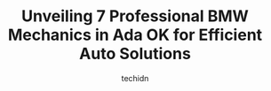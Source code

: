 ---
layout: ampstory
image: https://images.unsplash.com/photo-1610998342124-c4fcba4cf4bf?ixlib=rb-4.0.3&ixid=MnwxMjA3fDB8MHxwaG90by1wYWdlfHx8fGVufDB8fHx8&auto=format&fit=crop&w=640&h=853&q=80
author: techidn
featured: false
description: Entrust your vehicle to the 7 best BMW Mechanic in Ada OK, USA and experience the difference they can make. With their extensive knowledge, state-of-the-art facilities, and commitment to exc
title: Unveiling 7 Professional BMW Mechanics in Ada OK for Efficient Auto Solutions
cover:
   title: Unveiling 7 Professional BMW Mechanics in Ada OK for Efficient Auto Solutions
   subtitle: Rickpate
   background: https://images.unsplash.com/photo-1610998342124-c4fcba4cf4bf?ixlib=rb-4.0.3&ixid=MnwxMjA3fDB8MHxwaG90by1wYWdlfHx8fGVufDB8fHx8&auto=format&fit=crop&w=640&h=853&q=80

pages: 
 - layout: thirds
   top: <h1>#1 Stockton Automotive</h1>
   bottom: "<p>I had worst experience with this store and owner. My car had engine sign on and the owner told me he had to change the ignition coil and charged me hefty amount. But with</p>"
   background: https://www.knot35.com/toplist/wp-content/uploads/2023/06/best-bmw-mechanic-1-in-ada-ok-1685831194.png
   backgroundblur: true
 - layout: thirds
   top: <h1>#2 Ada Tire Center Inc</h1>
   bottom: "<p>402 E Main St, Ada, OK 74820, United States</p>"
   background: https://www.knot35.com/toplist/wp-content/uploads/2023/06/best-bmw-mechanic-2-in-ada-ok-1685831195.png
   cta:
      link: https://www.knot35.com/toplist/unveiling-7-professional-bmw-mechanics-in-ada-ok-for-efficient-auto-solutions/
      text: Unveiling 7 Professional BMW Mechanics in Ada OK for Efficient Auto Solutions
 - layout: thirds
   top: <h1>#3 T & W Tire</h1>
   bottom: "<p>500 E Main St, Ada, OK 74820, United States</p>"
   background: https://www.knot35.com/toplist/wp-content/uploads/2023/06/best-bmw-mechanic-3-in-ada-ok-1685831195.png
   cta:
      link: https://www.knot35.com/toplist/unveiling-7-professional-bmw-mechanics-in-ada-ok-for-efficient-auto-solutions/
      text: Unveiling 7 Professional BMW Mechanics in Ada OK for Efficient Auto Solutions
 - layout: thirds
   top: <h1>#4 Ada Alignment and Tire</h1>
   bottom: "<p>301 S Johnston Ave, Ada, OK 74820, United States</p>"
   background: https://images.unsplash.com/photo-1608501821300-4f99e58bba77?ixlib=rb-4.0.3&ixid=MnwxMjA3fDB8MHxwaG90by1wYWdlfHx8fGVufDB8fHx8&auto=format&fit=crop&w=640&h=853&q=80
   cta:
      link: https://www.knot35.com/toplist/unveiling-7-professional-bmw-mechanics-in-ada-ok-for-efficient-auto-solutions/
      text: Unveiling 7 Professional BMW Mechanics in Ada OK for Efficient Auto Solutions
 - layout: thirds
   top: <h1>#5 Mucks Automotive</h1>
   bottom: "<p>518 E Main St, Ada, OK 74820, United States</p>"
   background: https://images.unsplash.com/photo-1574169208507-84376144848b?ixlib=rb-4.0.3&ixid=MnwxMjA3fDB8MHxwaG90by1wYWdlfHx8fGVufDB8fHx8&auto=format&fit=crop&w=640&h=853&q=80
   cta:
      link: https://www.knot35.com/toplist/unveiling-7-professional-bmw-mechanics-in-ada-ok-for-efficient-auto-solutions/
      text: Unveiling 7 Professional BMW Mechanics in Ada OK for Efficient Auto Solutions
 - layout: thirds
   top: <h1>#6 Poseys Auto Center</h1>
   bottom: "<p>800 Lonnie Abbott Blvd, Ada, OK 74820, United States</p>"
   background: https://images.unsplash.com/photo-1604871000636-074fa5117945?ixlib=rb-4.0.3&ixid=MnwxMjA3fDB8MHxwaG90by1wYWdlfHx8fGVufDB8fHx8&auto=format&fit=crop&w=640&h=853&q=80
   cta:
      link: https://www.knot35.com/toplist/unveiling-7-professional-bmw-mechanics-in-ada-ok-for-efficient-auto-solutions/
      text: Unveiling 7 Professional BMW Mechanics in Ada OK for Efficient Auto Solutions
 - layout: thirds
   top: <h1>#7 Double-D Automotive</h1>
   bottom: "<p>1302 Stonecipher Blvd, Ada, OK 74820, United States</p>"
   background: https://images.unsplash.com/photo-1613843873231-1447db182f97?ixlib=rb-4.0.3&ixid=MnwxMjA3fDB8MHxwaG90by1wYWdlfHx8fGVufDB8fHx8&auto=format&fit=crop&w=640&h=853&q=80
   cta:
      link: https://www.knot35.com/toplist/unveiling-7-professional-bmw-mechanics-in-ada-ok-for-efficient-auto-solutions/
      text: Unveiling 7 Professional BMW Mechanics in Ada OK for Efficient Auto Solutions
 - layout: thirds
   middle: Continue reading...
   background: https://images.unsplash.com/photo-1564951434112-64d74cc2a2d7?ixlib=rb-4.0.3&ixid=MnwxMjA3fDB8MHxwaG90by1wYWdlfHx8fGVufDB8fHx8&auto=format&fit=crop&w=640&h=853&q=80
   cta:
      link: https://www.knot35.com/toplist/unveiling-7-professional-bmw-mechanics-in-ada-ok-for-efficient-auto-solutions/
      text: Unveiling 7 Professional BMW Mechanics in Ada OK for Efficient Auto Solutions
      
---